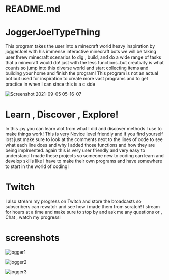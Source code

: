 # README.md

# JoggerJoelTypeThing
This program takes the user into a  minecraft world heavy inspiration
by joggerJoel with his immense interactive minecraft bots we will be taking user threw minecraft scenarios to dig , build,
and do a wide range of tasks that a minecraft would do! just with the less functions..but creativity is what counts so jump
into this diverse world and start collecting items and building your home and finish the program! This program is not an
actual bot but used for inspiration to create more vast programs and to get practice in when I can since this is a c side

![Screenshot 2021-09-05 05-16-07](https://user-images.githubusercontent.com/87259615/132131776-e08d5983-5fb7-45fd-b15b-ccf84c708afe.png)

# Learn , Discover , Explore!
In this .py you can learn alot from what I did and discover methods I use to make things work! This is very Novice level friendly
and if you find yourself lost just make sure to look at the comments next to the lines of code to see what each line does and why 
I added those functions and how they are being implmented. again this is very user friendly and very easy to understand I made
these projects so someone new to coding can learn and develop skills like I have to make their own programs and have somewhere to
start in the world of coding!

# Twitch
I also stream my progress on Twitch and store the broadcasts so subscribers can rewatch and see how i made them from scratch! I stream for hours
at a time and make sure to stop by and ask me any questions or , Chat , watch my progress!

# screenshots

![jogger1](https://user-images.githubusercontent.com/87259615/132263396-ab131b4a-66c1-4c4c-ae75-c5456ab293f1.PNG)

![jogger2](https://user-images.githubusercontent.com/87259615/132263400-ee2c8a1a-40e9-48b2-b52d-643fb55e2298.PNG)

![jogger3](https://user-images.githubusercontent.com/87259615/132263406-4dfa70c0-58aa-4da9-8498-ed6b81f8d947.PNG)

